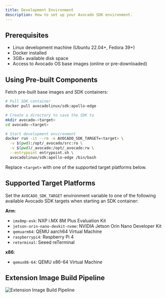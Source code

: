 ```yaml
---
title: Development Environment
description: How to set up your Avocado SDK environment.
---
```


## Prerequisites

- Linux development machine (Ubuntu 22.04+, Fedora 39+)
- Docker installed
- 3GB+ available disk space
- Access to Avocado OS base images (online or pre-downloaded)

## Using Pre-built Components

Fetch pre-built base images and SDK containers:

```bash
# Pull SDK container
docker pull avocadolinux/sdk:apollo-edge

# Create a directory to save the SDK to
mkdir avocado-<target>
cd avocado-<target>

# Start development environment
docker run -it --rm -e AVOCADO_SDK_TARGET=<target> \
  -v $(pwd):/opt/_avocado/src:ro \
  -v $(pwd)/_avocado:/opt/_avocado:rw \
  --entrypoint entrypoint.sh \
  avocadolinux/sdk:apollo-edge /bin/bash
```

Replace `<target>` with one of the supported target platforms below.

## Supported Target Platforms

Set the `AVOCADO_SDK_TARGET` environment variable to one of the following available Avocado SDK targets when starting an SDK container:

**Arm**:
- `imx8mp-evk`: NXP i.MX 8M Plus Evaluation Kit
- `jetson-orin-nano-devkit-nvme`: NVIDIA Jetson Orin Nano Developer Kit
- `qemuarm64`: QEMU aarch64 Virtual Machine
- `raspberrypi4`: Raspberry Pi 4
- `reterminal`: Seeed reTerminal

**x86**:
- `qemux86-64`: QEMU x86-64 Virtual Machine

## Extension Image Build Pipeline

![Extension Image Build Pipeline](/img/sdk-container.png)

